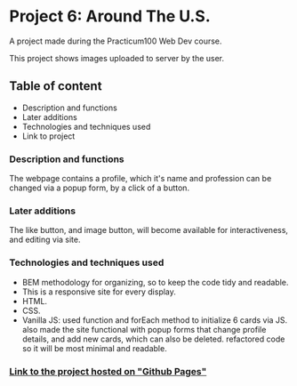 # Project 6: Around The U.S.

A project made during the Practicum100 Web Dev course.

This project shows images uploaded to server by the user.

## Table of content

- Description and functions
- Later additions
- Technologies and techniques used
- Link to project

### Description and functions

The webpage contains a profile, which it's name and profession can be changed via a popup form, by a click of a button.

### Later additions

The like button, and image button, will become available for interactiveness, and editing via site.

### Technologies and techniques used

- BEM methodology for organizing, so to keep the code tidy and readable.
- This is a responsive site for every display.
- HTML.
- CSS.
- Vanilla JS: used function and forEach method to initialize 6 cards via JS. also made the site functional with popup
  forms that change profile details, and add new cards, which can also be deleted.
  refactored code so it will be most minimal and readable.

### [Link to the project hosted on "Github Pages"](https://barakb1991.github.io/web_project_4/)
